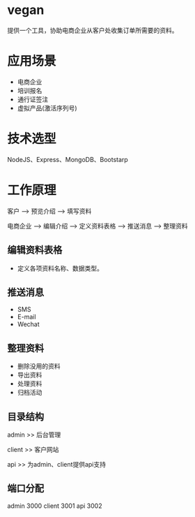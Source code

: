 # vegan
提供一个工具，协助电商企业从客户处收集订单所需要的资料。

# 应用场景
* 电商企业
* 培训报名
* 通行证签注
* 虚拟产品(激活序列号)

# 技术选型
NodeJS、Express、MongoDB、Bootstarp

# 工作原理
客户     --> 预览介绍 --> 填写资料

电商企业 --> 编辑介绍 
        --> 定义资料表格 --> 推送消息
        --> 整理资料 

## 编辑资料表格
* 定义各项资料名称、数据类型。

## 推送消息
* SMS
* E-mail
* Wechat

## 整理资料
* 删除没用的资料
* 导出资料
* 处理资料
* 归档活动

## 目录结构

admin  >> 后台管理 

client >> 客户网站

api    >> 为admin、client提供api支持

## 端口分配
admin  3000
client 3001
api    3002 